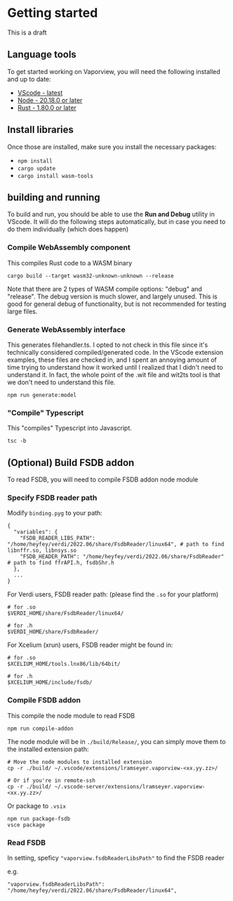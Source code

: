 # Getting started

This is a draft

## Language tools

To get started working on Vaporview, you will need the following installed and up to date:

- [VScode - latest](https://code.visualstudio.com/)
- [Node - 20.18.0 or later](https://nodejs.org/en)
- [Rust - 1.80.0 or later](https://www.rust-lang.org/)

## Install libraries

Once those are installed, make sure you install the necessary packages:

- `npm install`
- `cargo update`
- `cargo install wasm-tools`

## building and running

To build and run, you should be able to use the **Run and Debug** utility in VScode. It will do the following steps automatically, but in case you need to do them individually (which does happen)

### Compile WebAssembly component

This compiles Rust code to a WASM binary

`cargo build --target wasm32-unknown-unknown --release`

Note that there are 2 types of WASM compile options: "debug" and "release". The debug version is much slower, and largely unused. This is good for general debug of functionality, but is not recommended for testing large files.

### Generate WebAssembly interface

This generates filehandler.ts. I opted to not check in this file since it's technically considered compiled/generated code. In the VScode extension examples, these files are checked in, and I spent an annoying amount of time trying to understand how it worked until I realized that I didn't need to understand it. In fact, the whole point of the .wit file and wit2ts tool is that we don't need to understand this file.

`npm run generate:model`

### "Compile" Typescript

This "compiles" Typescript into Javascript.

`tsc -b`

## (Optional) Build FSDB addon

To read FSDB, you will need to compile FSDB addon node module

### Specify FSDB reader path

Modify `binding.pyg` to your path:

```
{
  "variables": {
    "FSDB_READER_LIBS_PATH": "/home/heyfey/verdi/2022.06/share/FsdbReader/linux64", # path to find libnffr.so, libnsys.so
    "FSDB_HEADER_PATH": "/home/heyfey/verdi/2022.06/share/FsdbReader" # path to find ffrAPI.h, fsdbShr.h
  },
  ...
}
```

For Verdi users, FSDB reader path: (please find the `.so` for your platform)
```
# for .so
$VERDI_HOME/share/FsdbReader/linux64/

# for .h
$VERDI_HOME/share/FsdbReader/
```

For Xcelium (xrun) users, FSDB reader might be found in:
```
# for .so
$XCELIUM_HOME/tools.lnx86/lib/64bit/

# for .h
$XCELIUM_HOME/include/fsdb/
```

### Compile FSDB addon

This compile the node module to read FSDB

`npm run compile-addon`

The node module will be in `./build/Release/`, you can simply move them to the installed extension path:

```
# Move the node modules to installed extension
cp -r ./build/ ~/.vscode/extensions/lramseyer.vaporview-<xx.yy.zz>/

# Or if you're in remote-ssh
cp -r ./build/ ~/.vscode-server/extensions/lramseyer.vaporview-<xx.yy.zz>/
```

Or package to `.vsix`
```
npm run package-fsdb
vsce package
```

### Read FSDB

In setting, speficy `"vaporview.fsdbReaderLibsPath"` to find the FSDB reader

e.g.
```
"vaporview.fsdbReaderLibsPath": "/home/heyfey/verdi/2022.06/share/FsdbReader/linux64",
```